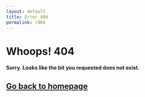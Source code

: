 ```yaml
---
layout: default
title: Error 404
permalink: /404
---
```


# Whoops! 404

#### Sorry. Looks like the bit you requested does not exist.

## [Go back to homepage](/)
